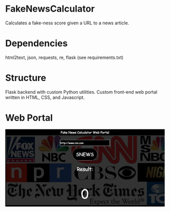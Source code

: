 # FakeNewsCalculator
Calculates a fake-ness score given a URL to a news article.

# Dependencies
html2text, json, requests, re, flask
(see requirements.txt)

# Structure
Flask backend with custom Python utilities.
Custom front-end web portal written in HTML, CSS, and Javascript.

# Web Portal
![alt text](https://github.com/Setoville/FakeNewsCalculator/blob/master/images/webportal_V1.png)

